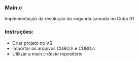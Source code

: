 ### Main.c

Implementação da resolução da segunda camada no Cubo 01

### Instruções:

- Criar projeto no VS
- Importar os arquivos CUBO.h e CUBO.c
- Utilizar a main.c deste repositório